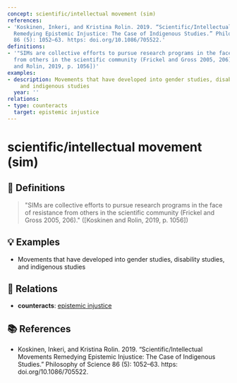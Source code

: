 ```yaml
---
concept: scientific/intellectual movement (sim)
references:
- 'Koskinen, Inkeri, and Kristina Rolin. 2019. “Scientific/Intellectual Movements
  Remedying Epistemic Injustice: The Case of Indigenous Studies.” Philosophy of Science
  86 (5): 1052–63. https: doi.org/10.1086/705522.'
definitions:
- '"SIMs are collective efforts to pursue research programs in the face of resistance
  from others in the scientific community (Frickel and Gross 2005, 206)." ([Koskinen
  and Rolin, 2019, p. 1056])'
examples:
- description: Movements that have developed into gender studies, disability studies,
    and indigenous studies
  year: ''
relations:
- type: counteracts
  target: epistemic injustice
---
```


# scientific/intellectual movement (sim)

## 📖 Definitions

> "SIMs are collective efforts to pursue research programs in the face of resistance from others in the scientific community (Frickel and Gross 2005, 206)." ([Koskinen and Rolin, 2019, p. 1056])

## 💡 Examples

- Movements that have developed into gender studies, disability studies, and indigenous studies

## 🔗 Relations

- **counteracts**: [epistemic injustice](./epistemic-injustice.md)

## 📚 References

- Koskinen, Inkeri, and Kristina Rolin. 2019. “Scientific/Intellectual Movements Remedying Epistemic Injustice: The Case of Indigenous Studies.” Philosophy of Science 86 (5): 1052–63. https: doi.org/10.1086/705522.
